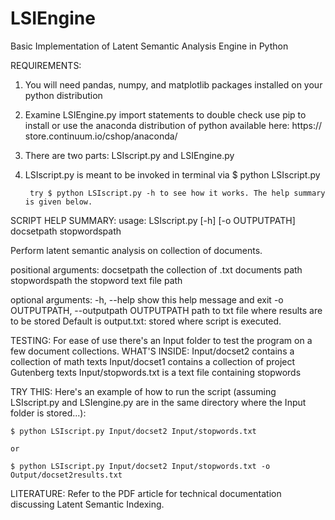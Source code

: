 # LSIEngine
Basic Implementation of Latent Semantic Analysis Engine in Python

REQUIREMENTS:
1. You will need pandas, numpy, and matplotlib packages installed on your python distribution
	
2. Examine LSIEngine.py import statements to double check 
	use pip to install or use the anaconda distribution of python available here: https://	store.continuum.io/cshop/anaconda/
	
3. There are two parts: LSIscript.py and LSIEngine.py
	
4. LSIscript.py is meant to be invoked in terminal via $ python LSIscript.py 

		try $ python LSIscript.py -h to see how it works. The help summary is given below.
		
SCRIPT HELP SUMMARY:
usage: LSIscript.py [-h] [-o OUTPUTPATH] docsetpath stopwordspath

Perform latent semantic analysis on collection of documents.

positional arguments:
  docsetpath            the collection of .txt documents path
  stopwordspath         the stopword text file path

optional arguments:
  -h, --help            show this help message and exit
  -o OUTPUTPATH, --outputpath OUTPUTPATH
                        path to txt file where results are to be stored
                        Default is output.txt: stored where script is
                        executed.

TESTING:
For ease of use there's an Input folder to test the program on a few document collections.
	WHAT'S INSIDE:
	Input/docset2 contains a collection of math texts
	Input/docset1 contains a collection of project Gutenberg texts
	Input/stopwords.txt is a text file containing stopwords

TRY THIS:
Here's an example of how to run the script (assuming LSIscript.py and LSIengine.py are in the same directory where the Input folder is stored...):

	$ python LSIscript.py Input/docset2 Input/stopwords.txt

	or

	$ python LSIscript.py Input/docset2 Input/stopwords.txt -o Output/docset2results.txt

LITERATURE:
Refer to the PDF article for technical documentation discussing Latent Semantic Indexing.
